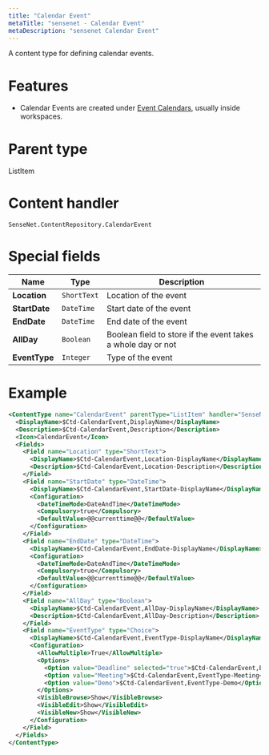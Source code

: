 ```yaml
---
title: "Calendar Event"
metaTitle: "sensenet - Calendar Event"
metaDescription: "sensenet Calendar Event"
---
```


A content type for defining calendar events.

# Features

- Calendar Events are created under [Event Calendars](/concepts/content-types/21-event-calendar), usually inside workspaces.

# Parent type

ListItem

# Content handler

`SenseNet.ContentRepository.CalendarEvent`

# Special fields

| Name          | Type        | Description                                                  |
| ------------- | ----------- | ------------------------------------------------------------ |
| **Location**  | `ShortText` | Location of the event                                        |
| **StartDate** | `DateTime`  | Start date of the event                                      |
| **EndDate**   | `DateTime`  | End date of the event                                        |
| **AllDay**    | `Boolean`   | Boolean field to store if the event takes a whole day or not |
| **EventType** | `Integer`   | Type of the event                                            |

# Example

```xml
<ContentType name="CalendarEvent" parentType="ListItem" handler="SenseNet.ContentRepository.CalendarEvent" xmlns="http://schemas.sensenet.com/SenseNet/ContentRepository/ContentTypeDefinition">
  <DisplayName>$Ctd-CalendarEvent,DisplayName</DisplayName>
  <Description>$Ctd-CalendarEvent,Description</Description>
  <Icon>CalendarEvent</Icon>
  <Fields>
    <Field name="Location" type="ShortText">
      <DisplayName>$Ctd-CalendarEvent,Location-DisplayName</DisplayName>
      <Description>$Ctd-CalendarEvent,Location-Description</Description>
    </Field>
    <Field name="StartDate" type="DateTime">
      <DisplayName>$Ctd-CalendarEvent,StartDate-DisplayName</DisplayName>
      <Configuration>
        <DateTimeMode>DateAndTime</DateTimeMode>
        <Compulsory>true</Compulsory>
        <DefaultValue>@@currenttime@@</DefaultValue>
      </Configuration>
    </Field>
    <Field name="EndDate" type="DateTime">
      <DisplayName>$Ctd-CalendarEvent,EndDate-DisplayName</DisplayName>
      <Configuration>
        <DateTimeMode>DateAndTime</DateTimeMode>
        <Compulsory>true</Compulsory>
        <DefaultValue>@@currenttime@@</DefaultValue>
      </Configuration>
    </Field>
    <Field name="AllDay" type="Boolean">
      <DisplayName>$Ctd-CalendarEvent,AllDay-DisplayName</DisplayName>
      <Description>$Ctd-CalendarEvent,AllDay-Description</Description>
    </Field>
    <Field name="EventType" type="Choice">
      <DisplayName>$Ctd-CalendarEvent,EventType-DisplayName</DisplayName>
      <Configuration>
        <AllowMultiple>True</AllowMultiple>
        <Options>
          <Option value="Deadline" selected="true">$Ctd-CalendarEvent,EventType-Deadline</Option>
          <Option value="Meeting">$Ctd-CalendarEvent,EventType-Meeting</Option>
          <Option value="Demo">$Ctd-CalendarEvent,EventType-Demo</Option>
        </Options>
        <VisibleBrowse>Show</VisibleBrowse>
        <VisibleEdit>Show</VisibleEdit>
        <VisibleNew>Show</VisibleNew>
      </Configuration>
    </Field>
  </Fields>
</ContentType>
```
